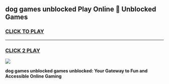 
## dog games unblocked Play Online 👋 Unblocked Games
<h3>
<a href="https://premium.freeplayer.one?title=dog_games_unblocked&ref=19F">CLICK TO PLAY</a></h3>
<hr>

<h3>
<a href="https://premium.freeplayer.one?title=dog_games_unblocked&ref=19F">CLICK 2 PLAY</a>
  
</h3>

<a href="https://premium.freeplayer.one?title=dog_games_unblocked&ref=19F"><img src="https://clearcache.store/games.png"></a>


**dog games unblocked games unblocked: Your Gateway to Fun and Accessible Online Gaming**
